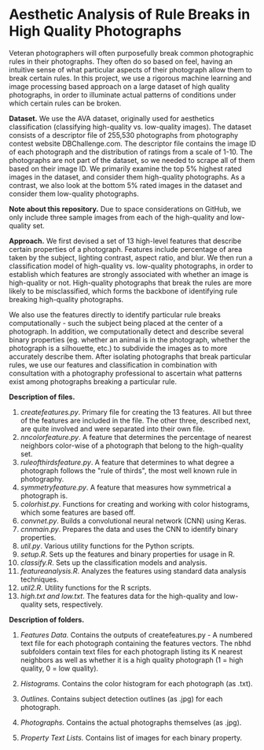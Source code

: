 # Aesthetic Analysis of Rule Breaks in High Quality Photographs
Veteran photographers will often purposefully break common photographic rules in their photographs. They often do so based on feel, having an intuitive sense of what particular aspects of their photograph allow them to break certain rules. In this project, we use a rigorous machine learning and image processing based approach on a large dataset of high quality photographs, in order to illuminate actual patterns of conditions under which certain rules can be broken. 

**Dataset.** We use the AVA dataset, originally used for aesthetics classification (classifying high-quality vs. low-quality images). The dataset consists of a descriptor file of 255,530 photographs from photography contest website DBChallenge.com. The descriptor file contains the image ID of each photograph and the distribution of ratings from a scale of 1-10. The photographs are not part of the dataset, so we needed to scrape all of them based on their image ID. We primarily examine the top 5% highest rated images in the dataset, and consider them high-quality photographs. As a contrast, we also look at the bottom 5% rated images in the dataset and consider them low-quality photographs.   

**Note about this repository.** Due to space considerations on GitHub, we only include three sample images from each of the high-quality and low-quality set.  

**Approach.** We first devised a set of 13 high-level features that describe certain properties of a photograph. Features include percentage of area taken by the subject, lighting contrast, aspect ratio, and blur. We then run a classification model of high-quality vs. low-quality photographs, in order to establish which features are strongly associated with whether an image is high-quality or not. High-quality photographs that break the rules are more likely to be misclassified, which forms the backbone of identifying rule breaking high-quality photographs. 

We also use the features directly to identify particular rule breaks computationally - such the subject being placed at the center of a photograph. In addition, we computationally detect and describe several binary properties (eg. whether an animal is in the photograph, whether the photograph is a silhouette, etc.) to subdivide the images as to more accurately describe them. After isolating photographs that 
break particular rules, we use our features and classification in combination with consultation with a photography professional to ascertain what patterns exist among photographs breaking a particular rule. 

**Description of files.** 

1. *createfeatures.py*. Primary file for creating the 13 features. All but three of the features are included in the file. The other three, described next, are quite involved and were separated into their own file. 
2. *nncolorfeature.py*. A feature that determines the percentage of nearest neighbors color-wise of a photograph that belong to the high-quality set. 
3. *ruleofthirdsfeature.py*. A feature that determines to what degree a photograph follows the "rule of thirds", the most well known rule in photography. 
4. *symmetryfeature.py*. A feature that measures how symmetrical a photograph is.  
5. *colorhist.py*. Functions for creating and working with color histograms, which some features are based off. 
6. *convnet.py*. Builds a convolutional neural network (CNN) using Keras. 
7. *cnnmain.py*. Prepares the data and uses the CNN to identify binary properties.  
8. *util.py*. Various utility functions for the Python scripts.
9. *setup.R*. Sets up the features and binary properties for usage in R.
10. *classify.R*. Sets up the classification models and analysis.
11. *featureanalysis.R*. Analyzes the features using standard data analysis techniques.
12. *util2.R*. Utility functions for the R scripts. 
13. *high.txt and low.txt*. The features data for the high-quality and low-quality sets, respectively. 

**Description of folders.**

1. *Features Data.* Contains the outputs of createfeatures.py - A numbered text file for each photograph containing the features vectors. The nbhd subfolders contain text files for each photograph listing its K nearest neighbors as well as whether it is a high quality photograph (1 = high quality, 0 = low quality).

2. *Histograms.* Contains the color histogram for each photograph (as .txt). 

3. *Outlines.* Contains subject detection outlines (as .jpg) for each photograph. 

4. *Photographs.* Contains the actual photographs themselves (as .jpg). 

5. *Property Text Lists.* Contains list of images for each binary property.
